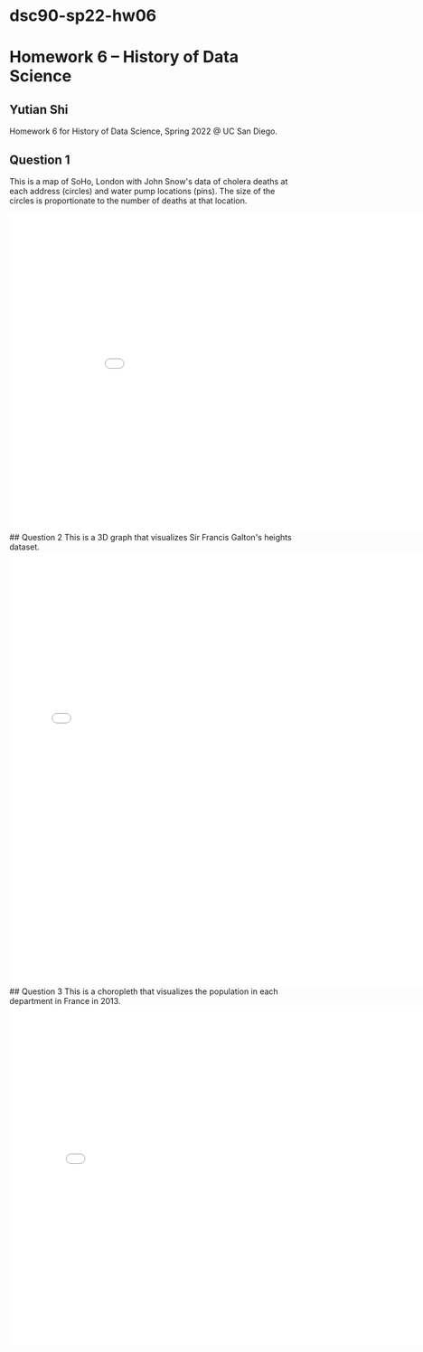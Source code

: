# dsc90-sp22-hw06
# Homework 6 – History of Data Science
## Yutian Shi 
Homework 6 for History of Data Science, Spring 2022 @ UC San Diego.
<br>
## Question 1
This is a map of SoHo, London with John Snow's data of cholera deaths at each address (circles) and water pump locations (pins). The size of the circles is proportionate to the number of deaths at that location.
<iframe src='../soho-map.html' width=938 height=565 frameBorder=0></iframe>
<br>
## Question 2
This is a 3D graph that visualizes Sir Francis Galton's heights dataset.
<iframe src='../galton_fig.html' width=750 height=770 frameBorder=0></iframe>
<br>
## Question 3
This is a choropleth that visualizes the population in each department in France in 2013.
<iframe src='../france_fig.html' width=800 height=600 frameBorder=0></iframe>
<br>
